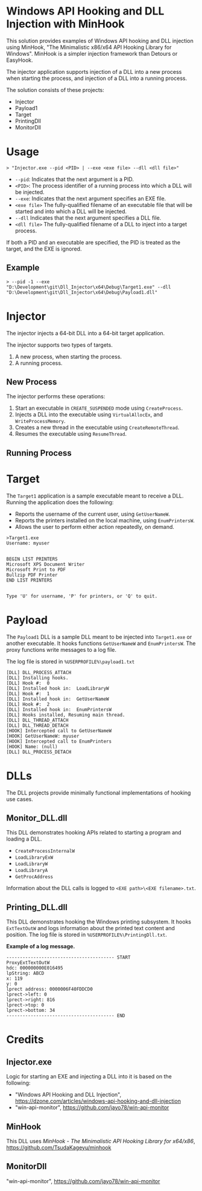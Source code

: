 # Windows API Hooking and DLL Injection with MinHook

This solution provides examples of Windows API hooking and DLL injection using MinHook, "The Minimalistic x86/x64 API Hooking Library for Windows". MinHook is a simpler injection framework than Detours or EasyHook.

The injector application supports injection of a DLL into a new process when starting the process, and injection of a DLL into a running process.

The solution consists of these projects:

* Injector
* Payload1
* Target
* PrintingDll
* MonitorDll

# Usage

``` shell
> "Injector.exe --pid <PID> | --exe <exe file> --dll <dll file>"
```

* `--pid`: Indicates that the next argument is a PID.
* `<PID>`: The process identifier of a running process into which a DLL will be injected.
* `--exe`: Indicates that the next argument specifies an EXE file.
* `<exe file>` The fully-qualified filename of an executable file that will be started and into which a DLL will be injected.
* `--dll` Indicates that the next argument specifies a DLL file.
* `<dll file>` The fully-qualified filename of a DLL to inject into a target process.

If both a PID and an executable are specified, the PID is treated as the target, and the EXE is ignored.


## Example

``` shell
> --pid -1 --exe "D:\Development\git\Dll_Injector\x64\Debug\Target1.exe" --dll "D:\Development\git\Dll_Injector\x64\Debug\Payload1.dll"
```

# Injector

The injector injects a 64-bit DLL into a 64-bit target application.

The injector supports two types of targets.
1. A new process, when starting the process.
1. A running process.


## New Process

The injector performs these operations:
1. Start an executable in `CREATE_SUSPENDED` mode using `CreateProcess`.
1. Injects a DLL into the executable using `VirtualAllocEx`, and `WriteProcessMemory`.
1. Creates a new thread in the executable using `CreateRemoteThread`.
1. Resumes the executable using `ResumeThread`.



## Running Process




# Target

The `Target1` application is a sample executable meant to receive a DLL. Running the application does the following:
* Reports the username of the current user, using `GetUserNameW`. 
* Reports the printers installed on the local machine, using `EnumPrintersW`.
* Allows the user to perform either action repeatedly, on demand.

``` 
>Target1.exe
Username: myuser


BEGIN LIST PRINTERS
Microsoft XPS Document Writer
Microsoft Print to PDF
Bullzip PDF Printer
END LIST PRINTERS


Type 'U' for username, 'P' for printers, or 'Q' to quit.
```


# Payload

The `Payload1` DLL is a sample DLL meant to be injected into `Target1.exe` or another executable. It hooks functions `GetUserNameW` and `EnumPrintersW`. The proxy functions write messages to a log file. 

The log file is stored in `%USERPROFILE%\payload1.txt`


```
[DLL] DLL_PROCESS_ATTACH
[DLL] Installing hooks.
[DLL] Hook #:  0
[DLL] Installed hook in:  LoadLibraryW
[DLL] Hook #:  1
[DLL] Installed hook in:  GetUserNameW
[DLL] Hook #:  2
[DLL] Installed hook in:  EnumPrintersW
[DLL] Hooks installed, Resuming main thread.
[DLL] DLL_THREAD_ATTACH
[DLL] DLL_THREAD_DETACH
[HOOK] Intercepted call to GetUserNameW
[HOOK] GetUserNameW: myuser
[HOOK] Intercepted call to EnumPrinters
[HOOK] Name: (null)
[DLL] DLL_PROCESS_DETACH
```


# DLLs

The DLL projects provide minimally functional implementations of hooking use cases. 


## Monitor_DLL.dll

This DLL demonstrates hooking APIs related to starting a program and loading a DLL. 
* `CreateProcessInternalW`
* `LoadLibraryExW`
* `LoadLibraryW`
* `LoadLibraryA`
* `GetProcAddress`

Information about the DLL calls is logged to `<EXE path>\<EXE filename>.txt`.


## Printing_DLL.dll

This DLL demonstrates hooking the Windows printing subsystem. It hooks `ExtTextOutW` and logs information about the printed text content and position. The log file is stored in `%USERPROFILE%\PrintingDll.txt`.

__Example of a log message.__

```
---------------------------------------- START
ProxyExtTextOutW
hdc: 000000000E016495
lpString: ABCD
x: 119
y: 0
lprect address: 0000006F40FDDCD0
lprect->left: 0
lprect->right: 816
lprect->top: 0
lprect->bottom: 34
---------------------------------------- END
```


# Credits

## Injector.exe

Logic for starting an EXE and injecting a DLL into it is based on the following:
* "Windows API Hooking and DLL Injection", https://dzone.com/articles/windows-api-hooking-and-dll-injection
* "win-api-monitor", https://github.com/jayo78/win-api-monitor 

## MinHook

This DLL uses _MinHook - The Minimalistic API Hooking Library for x64/x86_, https://github.com/TsudaKageyu/minhook 

## MonitorDll

"win-api-monitor", https://github.com/jayo78/win-api-monitor 


